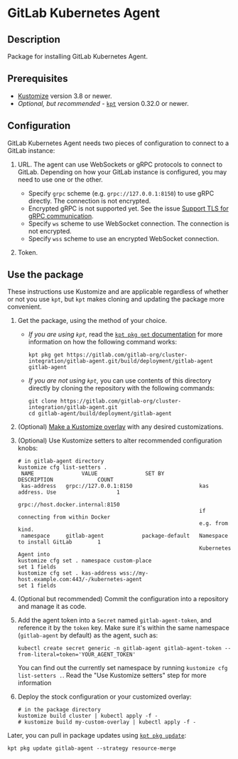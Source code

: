 # GitLab Kubernetes Agent

## Description

Package for installing GitLab Kubernetes Agent.

## Prerequisites

- [Kustomize](https://kustomize.io/) version 3.8 or newer.
- *Optional, but recommended* - [`kpt`](https://googlecontainertools.github.io/kpt/) version 0.32.0 or newer.

## Configuration

GitLab Kubernetes Agent needs two pieces of configuration to connect to a GitLab instance:

1. URL. The agent can use WebSockets or gRPC protocols to connect to GitLab. Depending
   on how your GitLab instance is configured, you may need to use one or the other.

   - Specify `grpc` scheme (e.g. `grpc://127.0.0.1:8150`) to use gRPC directly. The connection is not encrypted.
   - Encrypted gRPC is not supported yet. See the issue
     [Support TLS for gRPC communication](https://gitlab.com/gitlab-org/cluster-integration/gitlab-agent/-/issues/7).
   - Specify `ws` scheme to use WebSocket connection. The connection is not encrypted.
   - Specify `wss` scheme to use an encrypted WebSocket connection.

1. Token.

## Use the package

These instructions use Kustomize and are applicable regardless of whether or not
you use `kpt`, but `kpt` makes cloning and updating the package more convenient.

1. Get the package, using the method of your choice.

   - *If you are using `kpt`,* read the
     [`kpt pkg get` documentation](https://googlecontainertools.github.io/kpt/guides/consumer/get/)
     for more information on how the following command works:

      ```shell
      kpt pkg get https://gitlab.com/gitlab-org/cluster-integration/gitlab-agent.git/build/deployment/gitlab-agent gitlab-agent
      ```

   - *If you are not using `kpt`,* you can use contents of this directory directly
     by cloning the repository with the following commands:

     ```shell
     git clone https://gitlab.com/gitlab-org/cluster-integration/gitlab-agent.git
     cd gitlab-agent/build/deployment/gitlab-agent
     ```

1. (Optional) [Make a Kustomize overlay](https://kubernetes-sigs.github.io/kustomize/guides/offtheshelf/)
   with any desired customizations.

1. (Optional) Use Kustomize setters to alter recommended configuration knobs:

    ```shell
    # in gitlab-agent directory
    kustomize cfg list-setters .
     NAME               VALUE               SET BY                  DESCRIPTION              COUNT
     kas-address   grpc://127.0.0.1:8150                     kas address. Use                   1
                                                             grpc://host.docker.internal:8150
                                                             if connecting from within Docker
                                                             e.g. from kind.
     namespace     gitlab-agent            package-default   Namespace to install GitLab        1
                                                             Kubernetes Agent into
    kustomize cfg set . namespace custom-place
    set 1 fields
    kustomize cfg set . kas-address wss://my-host.example.com:443/-/kubernetes-agent
    set 1 fields
    ```

1. (Optional but recommended) Commit the configuration into a repository and manage it as code.

1. Add the agent token into a `Secret` named `gitlab-agent-token`, and reference it
   by the `token` key. Make sure it's within the same namespace (`gitlab-agent` by default)
   as the agent, such as:

   ```shell
   kubectl create secret generic -n gitlab-agent gitlab-agent-token --from-literal=token='YOUR_AGENT_TOKEN'
   ```

   You can find out the currently set namespace by running `kustomize cfg list-setters .`.
   Read the "Use Kustomize setters" step for more information

1. Deploy the stock configuration or your customized overlay:

    ```shell
    # in the package directory
    kustomize build cluster | kubectl apply -f -
    # kustomize build my-custom-overlay | kubectl apply -f -
    ```

Later, you can pull in package updates using
[`kpt pkg update`](https://googlecontainertools.github.io/kpt/guides/consumer/update/):

```shell
kpt pkg update gitlab-agent --strategy resource-merge
```
